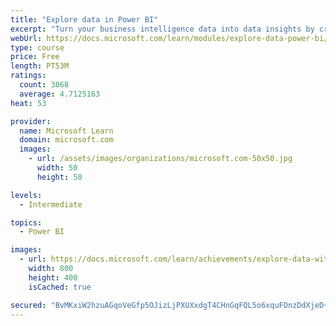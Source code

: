 ```yaml
---
title: "Explore data in Power BI"
excerpt: "Turn your business intelligence data into data insights by creating and configuring Power BI dashboards."
webUrl: https://docs.microsoft.com/learn/modules/explore-data-power-bi/
type: course
price: Free
length: PT53M
ratings:
  count: 3068
  average: 4.7125163
heat: 53

provider:
  name: Microsoft Learn
  domain: microsoft.com
  images:
    - url: /assets/images/organizations/microsoft.com-50x50.jpg
      width: 50
      height: 50

levels:
  - Intermediate

topics:
  - Power BI

images:
  - url: https://docs.microsoft.com/learn/achievements/explore-data-with-power-bi-desktop-social.png
    width: 800
    height: 400
    isCached: true

secured: "BvMKxiW2hzuAGqoVeGfp5OJizLjPXUXxdgT4CHnGqFQL5o6xquFDnzDdXjeD+Ckg/iCBXoN607xIZv0Jkm3y0f3/58e5GjRnDi674yQ5DpRUIPW+bUmWa6LrqKtZ41jFXfDHMhXpGm963joy9TwqatR4lFB166MMab7GH40DNlod9+/zZxpwi0Yqnz617kbvrbkbOW2kfiRB/kPzQuUgZIJiFe4x83YavT4ON+Jn30gi5vFSeMD3AJYTEKp9Njki5LE5cJWT7VotP4tpsQ8fgfrdDBuRPPU7UuiGmwf3mLAbsC1CH4XCqrmdvwspaUWSgMtOuoeNt1+8iin/AnqMnz4PpZQhu1am/A6LR817anoSVHvXkzBsV+DZR27ZB/D11+tPqA7rFXH99Cpc66NqijNvF2QlPo1vf2y//viu1aE=;4zS1UqX+CVoJiX11Acd+Nw=="
---
```


